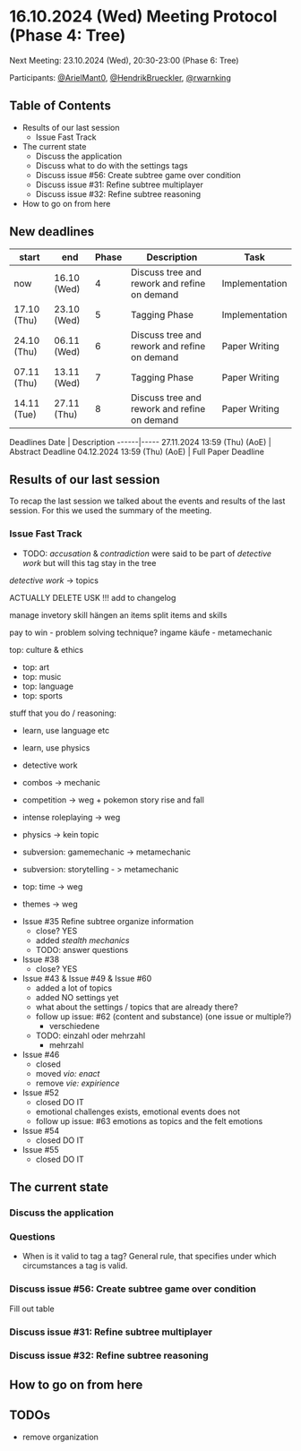 # 16.10.2024 (Wed) Meeting Protocol (Phase 4: Tree)

Next Meeting: 23.10.2024 (Wed), 20:30-23:00 (Phase 6: Tree)

Participants: [@ArielMant0](https://github.com/ArielMant0), [@HendrikBrueckler](https://github.com/HendrikBrueckler), [@rwarnking](https://github.com/rwarnking)

## Table of Contents

- Results of our last session
  - Issue Fast Track
- The current state
  - Discuss the application
  - Discuss what to do with the settings tags
  - Discuss issue #56: Create subtree game over condition
  - Discuss issue #31: Refine subtree multiplayer
  - Discuss issue #32: Refine subtree reasoning
- How to go on from here

## New deadlines

start | end | Phase | Description | Task
------|-----|-------|-------------|------
now | 16.10 (Wed) | 4 | Discuss tree and rework and refine on demand | Implementation
17.10 (Thu) | 23.10 (Wed) | 5 | Tagging Phase | Implementation
24.10 (Thu) | 06.11 (Wed) | 6 | Discuss tree and rework and refine on demand | Paper Writing
07.11 (Thu) | 13.11 (Wed) | 7 | Tagging Phase | Paper Writing
14.11 (Tue) | 27.11 (Thu) | 8 | Discuss tree and rework and refine on demand | Paper Writing

Deadlines
Date | Description
------|-----
27.11.2024 13:59 (Thu) (AoE) | Abstract Deadline
04.12.2024 13:59 (Thu) (AoE) | Full Paper Deadline

## Results of our last session

To recap the last session we talked about the events and results of the last session. For this we used the summary of the meeting.

### Issue Fast Track

- TODO: _accusation_ & _contradiction_ were said to be part of _detective work_ but will this tag stay in the tree

_detective work_ -> topics

ACTUALLY DELETE USK !!! add to changelog

manage invetory
skill hängen an items
split items and skills

pay to win - problem solving technique?
ingame käufe - metamechanic

top: culture & ethics

- top: art
- top: music
- top: language
- top: sports

stuff that you do / reasoning:

- learn, use language etc
- learn, use physics
- detective work

- combos -> mechanic
- competition -> weg + pokemon story rise and fall
- intense roleplaying -> weg
- physics -> kein topic
- subversion: gamemechanic -> metamechanic
- subversion: storytelling - > metamechanic
- top: time -> weg
- themes -> weg
<!--
- Issue #24
  - closed
  - removed _accusation_ from _topics_
  - added to #61
- Issue #25 Rework subtree queue
  - closed
  - removed _queues ..._
  - added to #61
- Issue #26 Rework subtree automation
  - close?
  - removed _auto: basic_ from _automation_
  - removed _auto: advanced_ from _automation_
  - added to #61
  - TODO: answer questions
- Issue #33
  - closed
  - removed _can find contradiction_ from _misc_
  - removed _has contradiction_ from _misc_
  - removed _contradiction_ from _topics_
  - added to #61
   -->
- Issue #35 Refine subtree organize information
  - close? YES
  - added _stealth mechanics_
  - TODO: answer questions
- Issue #38
  - close? YES
- Issue #43 & Issue #49 & Issue #60
  - added a lot of topics
  - added NO settings yet
  - what about the settings / topics that are already there?
  - follow up issue: #62 (content and substance) (one issue or multiple?)
    - verschiedene
  - TODO: einzahl oder mehrzahl
    - mehrzahl
- Issue #46
  - closed
  - moved _vio: enact_
  - remove _vie: expirience_
- Issue #52
  - closed DO IT
  - emotional challenges exists, emotional events does not
  - follow up issue: #63 emotions as topics and the felt emotions
- Issue #54
  - closed DO IT
- Issue #55
  - closed DO IT

## The current state

### Discuss the application

### Questions

- When is it valid to tag a tag? General rule, that specifies under which circumstances a tag is valid.

### Discuss issue #56: Create subtree game over condition

Fill out table

### Discuss issue #31: Refine subtree multiplayer

### Discuss issue #32: Refine subtree reasoning

## How to go on from here

## TODOs

- remove organization
